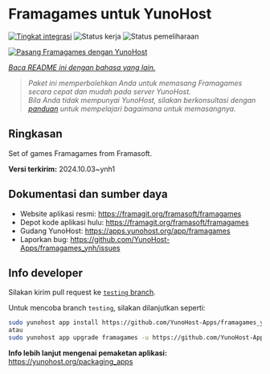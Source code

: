 <!--
N.B.: README ini dibuat secara otomatis oleh <https://github.com/YunoHost/apps/tree/master/tools/readme_generator>
Ini TIDAK boleh diedit dengan tangan.
-->

# Framagames untuk YunoHost

[![Tingkat integrasi](https://dash.yunohost.org/integration/framagames.svg)](https://ci-apps.yunohost.org/ci/apps/framagames/) ![Status kerja](https://ci-apps.yunohost.org/ci/badges/framagames.status.svg) ![Status pemeliharaan](https://ci-apps.yunohost.org/ci/badges/framagames.maintain.svg)

[![Pasang Framagames dengan YunoHost](https://install-app.yunohost.org/install-with-yunohost.svg)](https://install-app.yunohost.org/?app=framagames)

*[Baca README ini dengan bahasa yang lain.](./ALL_README.md)*

> *Paket ini memperbolehkan Anda untuk memasang Framagames secara cepat dan mudah pada server YunoHost.*  
> *Bila Anda tidak mempunyai YunoHost, silakan berkonsultasi dengan [panduan](https://yunohost.org/install) untuk mempelajari bagaimana untuk memasangnya.*

## Ringkasan

Set of games Framagames from Framasoft.

**Versi terkirim:** 2024.10.03~ynh1
## Dokumentasi dan sumber daya

- Website aplikasi resmi: <https://framagit.org/framasoft/framagames>
- Depot kode aplikasi hulu: <https://framagit.org/framasoft/framagames>
- Gudang YunoHost: <https://apps.yunohost.org/app/framagames>
- Laporkan bug: <https://github.com/YunoHost-Apps/framagames_ynh/issues>

## Info developer

Silakan kirim pull request ke [`testing` branch](https://github.com/YunoHost-Apps/framagames_ynh/tree/testing).

Untuk mencoba branch `testing`, silakan dilanjutkan seperti:

```bash
sudo yunohost app install https://github.com/YunoHost-Apps/framagames_ynh/tree/testing --debug
atau
sudo yunohost app upgrade framagames -u https://github.com/YunoHost-Apps/framagames_ynh/tree/testing --debug
```

**Info lebih lanjut mengenai pemaketan aplikasi:** <https://yunohost.org/packaging_apps>
